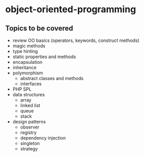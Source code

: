 object-oriented-programming
===========================

Topics to be covered
--------------------

- review OO basics (operators, keywords, construct methods)
- magic methods
- type hinting
- static properties and methods
- encapsulation
- inheritance
- polymorphism
    - abstract classes and methods
    - interfaces 
- PHP SPL
- data structures
    - array
    - linked list
    - queue
    - stack 
- design patterns
  - observer
  - registry
  - dependency injection
  - singleton
  - strategy